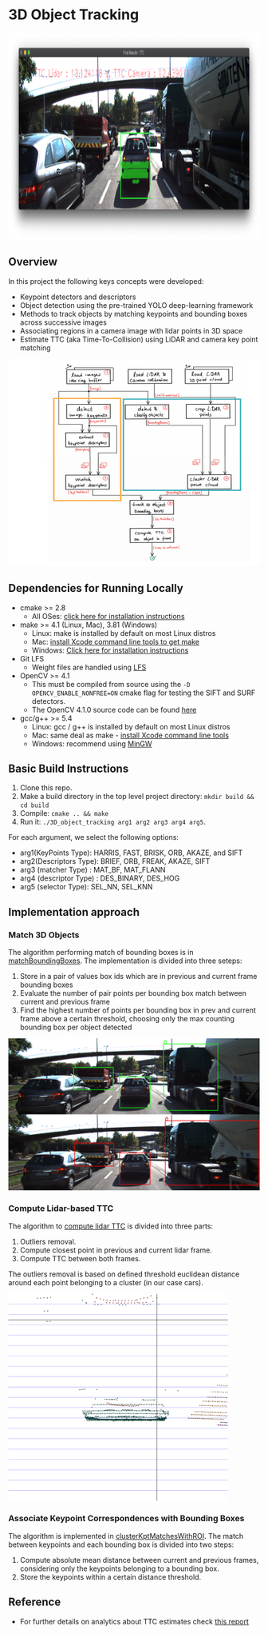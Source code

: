 # 3D Object Tracking


<img src="images/ttc_estimation.png" width="740" height="414" />

## Overview
In this project the following keys concepts were developed:
* Keypoint detectors and descriptors
* Object detection using the pre-trained YOLO deep-learning framework
* Methods to track objects by matching keypoints and bounding boxes across successive images
* Associating regions in a camera image with lidar points in 3D space
* Estimate TTC (aka Time-To-Collision) using LiDAR and camera key point matching 

<img src="images/course_code_structure.png" width="779" height="414" />


## Dependencies for Running Locally
* cmake >= 2.8
  * All OSes: [click here for installation instructions](https://cmake.org/install/)
* make >= 4.1 (Linux, Mac), 3.81 (Windows)
  * Linux: make is installed by default on most Linux distros
  * Mac: [install Xcode command line tools to get make](https://developer.apple.com/xcode/features/)
  * Windows: [Click here for installation instructions](http://gnuwin32.sourceforge.net/packages/make.htm)
* Git LFS
  * Weight files are handled using [LFS](https://git-lfs.github.com/)
* OpenCV >= 4.1
  * This must be compiled from source using the `-D OPENCV_ENABLE_NONFREE=ON` cmake flag for testing the SIFT and SURF detectors.
  * The OpenCV 4.1.0 source code can be found [here](https://github.com/opencv/opencv/tree/4.1.0)
* gcc/g++ >= 5.4
  * Linux: gcc / g++ is installed by default on most Linux distros
  * Mac: same deal as make - [install Xcode command line tools](https://developer.apple.com/xcode/features/)
  * Windows: recommend using [MinGW](http://www.mingw.org/)

## Basic Build Instructions

1. Clone this repo.
2. Make a build directory in the top level project directory: `mkdir build && cd build`
3. Compile: `cmake .. && make`
4. Run it: `./3D_object_tracking arg1 arg2 arg3 arg4 arg5`.

For each argument, we select the following options:

* arg1(KeyPoints Type): HARRIS, FAST, BRISK, ORB, AKAZE, and SIFT
* arg2(Descriptors Type): BRIEF, ORB, FREAK, AKAZE, SIFT
* arg3 (matcher Type) : MAT_BF, MAT_FLANN
* arg4 (descriptor Type) : DES_BINARY, DES_HOG
* arg5 (selector Type):  SEL_NN, SEL_KNN

## Implementation approach  

### Match 3D Objects

The algorithm performing match of bounding boxes is in [matchBoundingBoxes](src/camera_fusion.cpp).
The implementation is divided into three seteps: 
1. Store in a pair of values box ids which are in previous and current frame bounding boxes
2. Evaluate the number of pair points per bounding box match between current and previous frame
3. Find the highest number of points per bounding box in prev and current frame above a certain threshold, choosing only the max counting bounding box per object detected 

![match](images/match3d.png)

### Compute Lidar-based TTC
The algorithm to [compute lidar TTC](src/camera_fusion.cpp) is divided into three parts: 
1. Outliers removal.
2. Compute closest point in previous and current lidar frame. 
3. Compute TTC between both frames.

The outliers removal is based on defined threshold euclidean distance around each point belonging to a cluster (in our case cars). 

<img src="images/clusterex.png" width="440" height="414" />

### Associate Keypoint Correspondences with Bounding Boxes
The algorithm is implemented in [clusterKptMatchesWithROI](src/camFusion.hpp). 
The match between keypoints and each bounding box is divided into two steps:
1. Compute absolute mean distance between current and previous frames, considering only the keypoints belonging to a bounding box.
2. Store the keypoints within a certain distance threshold.


## Reference

* For further details on analytics about TTC estimates check [this report](writeup.md)